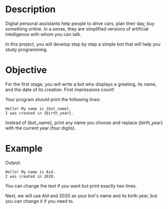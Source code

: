#  Description

Digital personal assistants help people to drive cars, plan their day, buy something online. In a sense, they are simplified versions of artificial intelligence with whom you can talk.

In this project, you will develop step by step a simple bot that will help you study programming.
#  Objective

For the first stage, you will write a bot who displays a greeting, its name, and the date of its creation. First impressions count!

Your program should print the following lines:

    Hello! My name is {bot_name}.
    I was created in {birth_year}.

Instead of {bot_name}, print any name you choose and replace {birth_year} with the current year (four digits).
#  Example

Output:

    Hello! My name is Aid.
    I was created in 2020.

You can change the text if you want but print exactly two lines.

Next, we will use Aid and 2020 as your bot's name and its birth year, but you can change it if you need to.